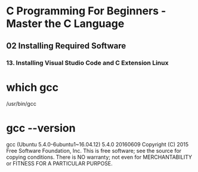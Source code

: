 # C Programming For Beginners - Master the C Language
## 02 Installing Required Software
### 13. Installing Visual Studio Code and C Extension Linux

# which gcc
/usr/bin/gcc

# gcc --version

gcc (Ubuntu 5.4.0-6ubuntu1~16.04.12) 5.4.0 20160609
Copyright (C) 2015 Free Software Foundation, Inc.
This is free software; see the source for copying conditions.  There is NO
warranty; not even for MERCHANTABILITY or FITNESS FOR A PARTICULAR PURPOSE.
